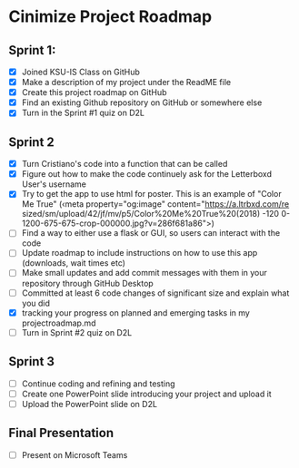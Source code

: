# Cinimize Project Roadmap

## Sprint 1:
- [x] Joined KSU-IS Class on GitHub
- [x] Make a description of my project under the ReadME file
- [x] Create this project roadmap on GitHub
- [x] Find an existing Github repository on GitHub or somewhere else
- [x] Turn in the Sprint #1 quiz on D2L

## Sprint 2
- [x] Turn Cristiano's code into a function that can be called
- [x] Figure out how to make the code continuely ask for the Letterboxd User's username
- [x] Try to get the app to use html for poster. This is an example of "Color Me True"  (‹meta property="og:image" content="https://a.ltrbxd.com/re
sized/sm/upload/42/jf/mv/p5/Color%20Me%20True%20(2018) -120
0-1200-675-675-crop-000000.jpg?v=286f681a86">)
- [ ] Find a way to either use a flask or GUI, so users can interact with the code
- [ ] Update roadmap to include instructions on how to use this app (downloads, wait times etc)
- [ ] Make small updates and add commit messages with them in your repository through GitHub Desktop
- [ ] Committed at least 6 code changes of significant size and explain what you did
- [x] tracking your progress on planned and emerging tasks in my projectroadmap.md
- [ ] Turn in Sprint #2 quiz on D2L
  
## Sprint 3
- [ ] Continue coding and refining and testing
- [ ] Create one PowerPoint slide introducing your project and upload it
- [ ] Upload the PowerPoint slide on D2L
  
## Final Presentation
- [ ] Present on Microsoft Teams

